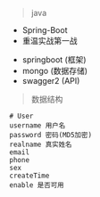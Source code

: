 
> java

* Spring-Boot
* 重温实战第一战


- springboot (框架)
- mongo (数据存储)
- swagger2 (API)


> 数据结构

```
# User
username 用户名
password 密码(MD5加密)
realname 真实姓名
email
phone
sex
createTime
enable 是否可用
```

